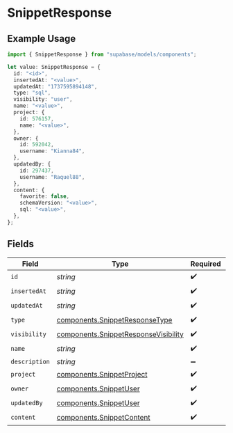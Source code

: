 # SnippetResponse

## Example Usage

```typescript
import { SnippetResponse } from "supabase/models/components";

let value: SnippetResponse = {
  id: "<id>",
  insertedAt: "<value>",
  updatedAt: "1737595894148",
  type: "sql",
  visibility: "user",
  name: "<value>",
  project: {
    id: 576157,
    name: "<value>",
  },
  owner: {
    id: 592042,
    username: "Kianna84",
  },
  updatedBy: {
    id: 297437,
    username: "Raquel88",
  },
  content: {
    favorite: false,
    schemaVersion: "<value>",
    sql: "<value>",
  },
};
```

## Fields

| Field                                                                                        | Type                                                                                         | Required                                                                                     | Description                                                                                  |
| -------------------------------------------------------------------------------------------- | -------------------------------------------------------------------------------------------- | -------------------------------------------------------------------------------------------- | -------------------------------------------------------------------------------------------- |
| `id`                                                                                         | *string*                                                                                     | :heavy_check_mark:                                                                           | N/A                                                                                          |
| `insertedAt`                                                                                 | *string*                                                                                     | :heavy_check_mark:                                                                           | N/A                                                                                          |
| `updatedAt`                                                                                  | *string*                                                                                     | :heavy_check_mark:                                                                           | N/A                                                                                          |
| `type`                                                                                       | [components.SnippetResponseType](../../models/components/snippetresponsetype.md)             | :heavy_check_mark:                                                                           | N/A                                                                                          |
| `visibility`                                                                                 | [components.SnippetResponseVisibility](../../models/components/snippetresponsevisibility.md) | :heavy_check_mark:                                                                           | N/A                                                                                          |
| `name`                                                                                       | *string*                                                                                     | :heavy_check_mark:                                                                           | N/A                                                                                          |
| `description`                                                                                | *string*                                                                                     | :heavy_minus_sign:                                                                           | N/A                                                                                          |
| `project`                                                                                    | [components.SnippetProject](../../models/components/snippetproject.md)                       | :heavy_check_mark:                                                                           | N/A                                                                                          |
| `owner`                                                                                      | [components.SnippetUser](../../models/components/snippetuser.md)                             | :heavy_check_mark:                                                                           | N/A                                                                                          |
| `updatedBy`                                                                                  | [components.SnippetUser](../../models/components/snippetuser.md)                             | :heavy_check_mark:                                                                           | N/A                                                                                          |
| `content`                                                                                    | [components.SnippetContent](../../models/components/snippetcontent.md)                       | :heavy_check_mark:                                                                           | N/A                                                                                          |